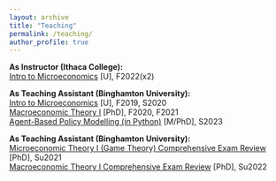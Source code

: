 ```yaml
---
layout: archive
title: "Teaching"
permalink: /teaching/
author_profile: true
---
```

<b>As Instructor (Ithaca College):</b><br>
<a href="https://www.coursicle.com/ithaca/courses/ECON/12200/">Intro to Microeconomics</a> [U], F2022(x2)

<b>As Teaching Assistant (Binghamton University):</b> <br>
<a href="">Intro to Microeconomics</a> [U], F2019, S2020 <br>
<a href="">Macroeconomic Theory I</a> [PhD], F2020, F2021 <br>
<a href="">Agent-Based Policy Modelling (in Python)</a> [M/PhD], S2023 <br>

<b>As Teaching Assistant (Binghamton University):</b><br>
<a href="">Microeconomic Theory I (Game Theory) Comprehensive Exam Review</a> [PhD], Su2021 <br>
<a href="">Macroeconomic Theory I Comprehensive Exam Review</a> [PhD], Su2022 <br>
